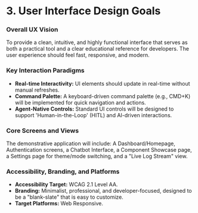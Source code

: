 # 3. User Interface Design Goals

### **Overall UX Vision**

To provide a clean, intuitive, and highly functional interface that serves as both a practical tool and a clear educational reference for developers. The user experience should feel fast, responsive, and modern.

### **Key Interaction Paradigms**

- **Real-time Interactivity:** UI elements should update in real-time without manual refreshes.
- **Command Palette:** A keyboard-driven command palette (e.g., CMD+K) will be implemented for quick navigation and actions.
- **Agent-Native Controls:** Standard UI controls will be designed to support 'Human-in-the-Loop' (HITL) and AI-driven interactions.

### **Core Screens and Views**

The demonstrative application will include: A Dashboard/Homepage, Authentication screens, a Chatbot Interface, a Component Showcase page, a Settings page for theme/mode switching, and a "Live Log Stream" view.

### **Accessibility, Branding, and Platforms**

- **Accessibility Target:** WCAG 2.1 Level AA.
- **Branding:** Minimalist, professional, and developer-focused, designed to be a "blank-slate" that is easy to customize.
- **Target Platforms:** Web Responsive.
